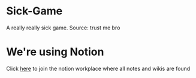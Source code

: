 # Sick-Game
A really really sick game. Source: trust me bro

# We're using Notion
Click [here](https://www.notion.so/invite/988311c7993998b72681504ac4abd98af6a138a3) to join the notion workplace where all notes and wikis are found
